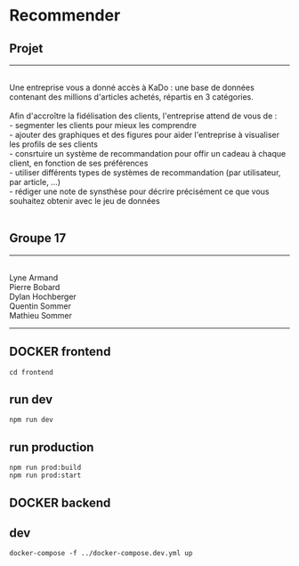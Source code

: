 # Recommender

## Projet

---

<br>
Une entreprise vous a donné accès à KaDo : une base de données contenant des millions d'articles achetés, répartis en 3 catégories. <br><br>
Afin d'accroître la fidélisation des clients, l'entreprise attend de vous de : <br>
- segmenter les clients pour mieux les comprendre <br>
- ajouter des graphiques et des figures pour aider l'entreprise à visualiser les profils de ses clients <br>
- consrtuire un système de recommandation pour offir un cadeau à chaque client, en fonction de ses préférences <br>
- utiliser différents types de systèmes de recommandation (par utilisateur, par article, ...)<br>
- rédiger une note de synsthèse pour décrire précisément ce que vous souhaitez obtenir avec le jeu de données <br><br>

## Groupe 17

---

<br>
Lyne Armand <br>
Pierre Bobard <br>
Dylan Hochberger <br>
Quentin Sommer <br>
Mathieu Sommer <br>

---

## DOCKER frontend

`cd frontend`

## run dev

`npm run dev`

## run production

`npm run prod:build`<br>
`npm run prod:start`<br>

## DOCKER backend

## dev 

`docker-compose -f ../docker-compose.dev.yml up`<br>
